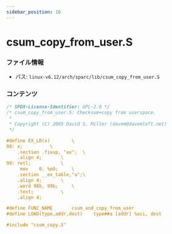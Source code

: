 ```yaml
---
sidebar_position: 16
---
```

# csum_copy_from_user.S

### ファイル情報

- パス: `linux-v6.12/arch/sparc/lib/csum_copy_from_user.S`

### コンテンツ

```S
/* SPDX-License-Identifier: GPL-2.0 */
/* csum_copy_from_user.S: Checksum+copy from userspace.
 *
 * Copyright (C) 2005 David S. Miller (davem@davemloft.net)
 */

#define EX_LD(x)		\
98:	x;			\
	.section .fixup, "ax";	\
	.align 4;		\
99:	retl;			\
	 mov	0, %o0;		\
	.section __ex_table,"a";\
	.align 4;		\
	.word 98b, 99b;		\
	.text;			\
	.align 4;

#define FUNC_NAME		csum_and_copy_from_user
#define LOAD(type,addr,dest)	type##a [addr] %asi, dest

#include "csum_copy.S"

```
